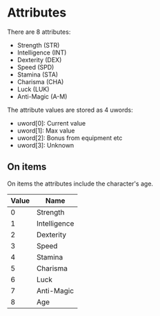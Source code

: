 # Attributes

There are 8 attributes:
- Strength (STR)
- Intelligence (INT)
- Dexterity (DEX)
- Speed (SPD)
- Stamina (STA)
- Charisma (CHA)
- Luck (LUK)
- Anti-Magic (A-M)

The attribute values are stored as 4 uwords:

- uword[0]: Current value
- uword[1]: Max value
- uword[2]: Bonus from equipment etc
- uword[3]: Unknown

## On items

On items the attributes include the character's age.

Value | Name
----|----
0 | Strength
1 | Intelligence
2 | Dexterity
3 | Speed
4 | Stamina
5 | Charisma
6 | Luck
7 | Anti-Magic
8 | Age